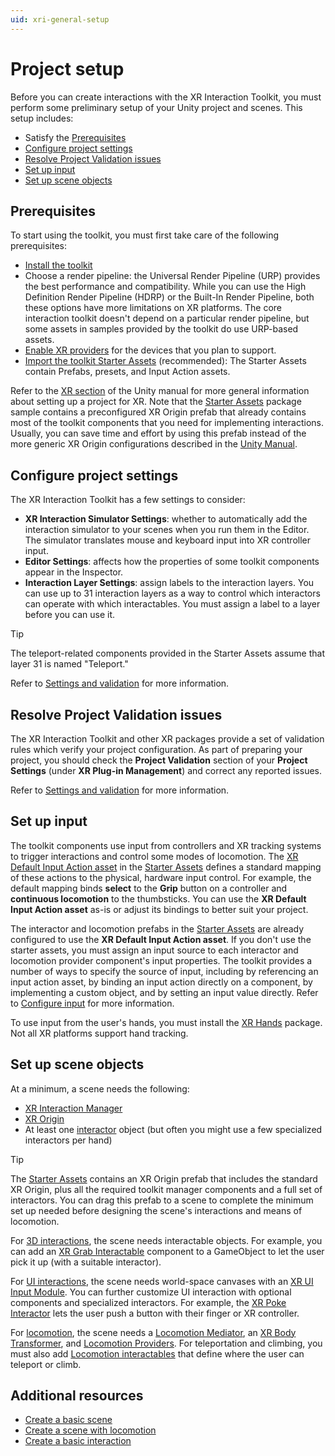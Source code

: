 ```yaml
---
uid: xri-general-setup
---
```


# Project setup

Before you can create interactions with the XR Interaction Toolkit, you must perform some preliminary setup of your Unity project and scenes. This setup includes:

* Satisfy the [Prerequisites](#prerequisites)
* [Configure project settings](#settings)
* [Resolve Project Validation issues](#validation)
* [Set up input](#input)
* [Set up scene objects](#scene)

<a name="prerequisites"></a>
## Prerequisites

To start using the toolkit, you must first take care of the following prerequisites:

* [Install the toolkit](xref:xri-installation)
* Choose a render pipeline: the Universal Render Pipeline (URP) provides the best performance and compatibility. While you can use the High Definition Render Pipeline (HDRP) or the Built-In Render Pipeline, both these options have more limitations on XR platforms. The core interaction toolkit doesn't depend on a particular render pipeline, but some assets in samples provided by the toolkit do use URP-based assets.
* [Enable XR providers](xref:xr-configure-providers) for the devices that you plan to support.
* [Import the toolkit Starter Assets](xref:xri-installation#installing-samples) (recommended): The Starter Assets contain Prefabs, presets, and Input Action assets.

Refer to the [XR section](xref:XR) of the Unity manual for more general information about setting up a project for XR. Note that the [Starter Assets](xref:xri-samples-starter-assets#prefabs) package sample contains a preconfigured XR Origin prefab that already contains most of the toolkit components that you need for implementing interactions. Usually, you can save time and effort by using this prefab instead of the more generic XR Origin configurations described in the [Unity Manual](xref:xr-origin).

<a name="settings"></a>
## Configure project settings

The XR Interaction Toolkit has a few settings to consider:

* **XR Interaction Simulator Settings**: whether to automatically add the interaction simulator to your scenes when you run them in the Editor. The simulator translates mouse and keyboard input into XR controller input.
* **Editor Settings**: affects how the properties of some toolkit components appear in the Inspector.
* **Interaction Layer Settings**: assign labels to the interaction layers. You can use up to 31 interaction layers as a way to control which interactors can operate with which interactables. You must assign a label to a layer before you can use it.

> [!TIP]
> The teleport-related components provided in the Starter Assets assume that layer 31 is named "Teleport."

Refer to [Settings and validation](xref:xri-settings) for more information.

<a name="validation"></a>
## Resolve Project Validation issues

The XR Interaction Toolkit and other XR packages provide a set of validation rules which verify your project configuration. As part of preparing your project, you should check the **Project Validation** section of your **Project Settings** (under **XR Plug-in Management**) and correct any reported issues.

Refer to [Settings and validation](xref:xri-settings) for more information.

<a name="input"></a>
## Set up input

The toolkit components use input from controllers and XR tracking systems to trigger interactions and control some modes of locomotion. The [XR Default Input Action asset](xref:xri-samples-starter-assets#input-actions-asset) in the [Starter Assets](xref:xri-samples-starter-assets) defines a standard mapping of these actions to the physical, hardware input control. For example, the default mapping binds **select** to the **Grip** button on a controller and **continuous locomotion** to the thumbsticks. You can use the **XR Default Input Action asset** as-is or adjust its bindings to better suit your project.

The interactor and locomotion prefabs in the [Starter Assets](xref:xri-samples-starter-assets) are already configured to use the **XR Default Input Action asset**. If you don't use the starter assets, you must assign an input source to each interactor and locomotion provider component's input properties. The toolkit provides a number of ways to specify the source of input, including by referencing an input action asset, by binding an input action directly on a component, by implementing a custom object, and by setting an input value directly. Refer to [Configure input](xref:xri-configure-input-system) for more information.

To use input from the user's hands, you must install the [XR Hands](xref:xrhands-manual) package. Not all XR platforms support hand tracking.

<a name="scene"></a>
## Set up scene objects

At a minimum, a scene needs the following:

* [XR Interaction Manager](xref:xri-xr-interaction-manager)
* [XR Origin](xref:xri-samples-starter-assets#prefabs)
* At least one [interactor](xref:xri-interactor-components) object (but often you might use a few specialized interactors per hand)

> [!TIP]
> The [Starter Assets](xref:xri-samples-starter-assets) contains an XR Origin prefab that includes the standard XR Origin, plus all the required toolkit manager components and a full set of interactors. You can drag this prefab to a scene to complete the minimum set up needed before designing the scene's interactions and means of locomotion.

For [3D interactions](xref:xri-3d-interaction), the scene needs interactable objects. For example, you can add an [XR Grab Interactable](xref:xri-xr-grab-interactable) component to a GameObject to let the user pick it up (with a suitable interactor).

For [UI interactions](xref:xri-ui-interaction), the scene needs world-space canvases with an [XR UI Input Module](xref:xri-ui-input-module). You can further customize UI interaction with optional components and specialized interactors. For example, the [XR Poke Interactor](xref:xri-xr-poke-interactor) lets the user push a button with their finger or XR controller.

For [locomotion](xref:xri-locomotion-landing), the scene needs a [Locomotion Mediator](xref:xri-locomotion-mediator), an [XR Body Transformer](xref:xri-xr-body-transformer), and [Locomotion Providers](xref:xri-locomotion-providers). For teleportation and climbing, you must also add [Locomotion interactables](xref:xri-locomotion-interactables) that define where the user can teleport or climb.

<a name="resources"></a>
## Additional resources

* [Create a basic scene](create-basic-scene.md)
* [Create a scene with locomotion](create-scene-with-locomotion.md)
* [Create a basic interaction](create-basic-interaction.md)
